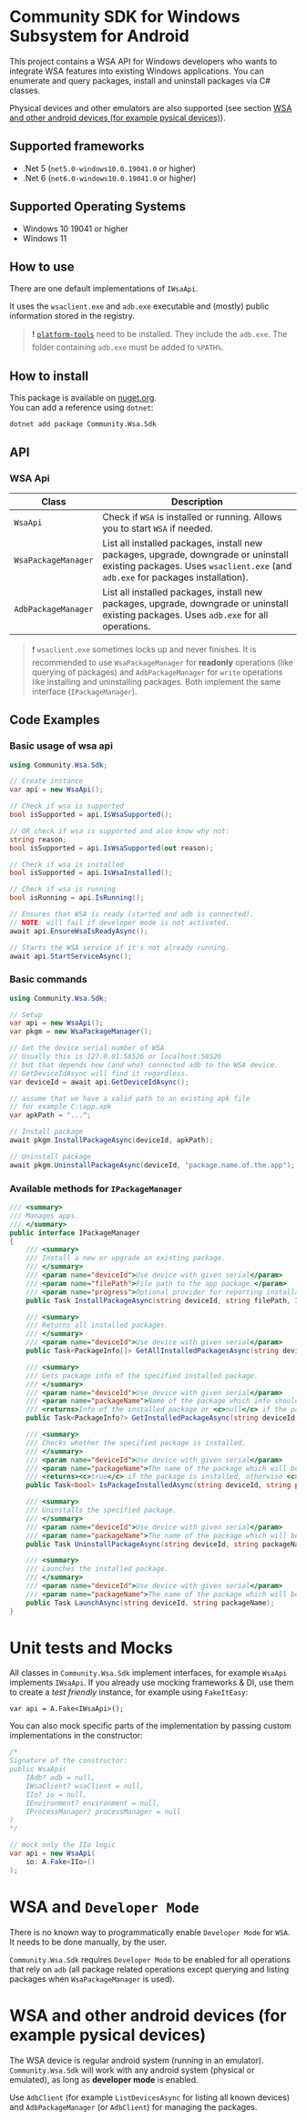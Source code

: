 # Community SDK for Windows Subsystem for Android

This project contains a WSA API for Windows developers who wants to integrate WSA 
features into existing Windows applications. You can enumerate and query packages, install and uninstall packages via C# classes.

Physical devices and other emulators are also supported (see section [WSA and other android devices (for example pysical devices)](#WSA-and-other-android-devices-for-example-pysical-devices)).

## Supported frameworks

- .Net 5 (`net5.0-windows10.0.19041.0` or higher)
- .Net 6 (`net6.0-windows10.0.19041.0` or higher)

## Supported Operating Systems

- Windows 10 19041 or higher
- Windows 11

## How to use

There are one default implementations of `IWsaApi`.

It uses the `wsaclient.exe` and `adb.exe` executable and (mostly) public information stored in the registry.

> :exclamation: [`platform-tools`](https://developer.android.com/studio/releases/platform-tools) need to be installed. They include the `adb.exe`. The folder containing `adb.exe` must be added to `%PATH%`.

## How to install

This package is available on [nuget.org](https://www.nuget.org/packages/Community.Wsa.Sdk).  
You can add a reference using `dotnet`:

```shell
dotnet add package Community.Wsa.Sdk
```

## API

### WSA Api

| Class               | Description                                                                                                                                                           |
| ------------------- | --------------------------------------------------------------------------------------------------------------------------------------------------------------------- |
| `WsaApi`            | Check if `WSA` is installed or running. Allows you to start `WSA` if needed.                                                                                          |
| `WsaPackageManager` | List all installed packages, install new packages, upgrade, downgrade or uninstall existing packages. Uses `wsaclient.exe` (and `adb.exe` for packages installation). |
| `AdbPackageManager` | List all installed packages, install new packages, upgrade, downgrade or uninstall existing packages. Uses `adb.exe` for all operations.                              |

> :exclamation: `wsaclient.exe` sometimes locks up and never finishes. It is recommended to use `WsaPackageManager` for **readonly** operations (like querying of packages) and `AdbPackageManager` for `write` operations like installing and uninstalling packages. Both implement the same interface (`IPackageManager`).

## Code Examples

### Basic usage of wsa api

```csharp
using Community.Wsa.Sdk;

// Create instance
var api = new WsaApi();

// Check if wsa is supported
bool isSupported = api.IsWsaSupported();

// OR check if wsa is supported and also know why not:
string reason;
bool isSupported = api.IsWsaSupported(out reason);

// Check if wsa is installed
bool isSupported = api.IsWsaInstalled();

// Check if wsa is running
bool isRunning = api.IsRunning();

// Ensures that WSA is ready (started and adb is connected).
// NOTE: will fail if developer mode is not activated.
await api.EnsureWsaIsReadyAsync();

// Starts the WSA service if it's not already running.
await api.StartServiceAsync();
```

### Basic commands

```csharp
using Community.Wsa.Sdk;

// Setup
var api = new WsaApi();
var pkgm = new WsaPackageManager();

// Get the device serial number of WSA
// Usually this is 127.0.01:58526 or localhost:58526
// but that depends how (and who) connected adb to the WSA device.
// GetDeviceIdAsync will find it regardless.
var deviceId = await api.GetDeviceIdAsync();

// assume that we have a valid path to an existing apk file
// for example C:\app.apk
var apkPath = "..."; 

// Install package
await pkgm.InstallPackageAsync(deviceId, apkPath);

// Uninstall package 
await pkgm.UninstallPackageAsync(deviceId, "package.name.of.the.app");
```

### Available methods for `IPackageManager`

```csharp
/// <summary>
/// Manages apps.
/// </summary>
public interface IPackageManager
{
    /// <summary>
    /// Install a new or upgrade an existing package.
    /// </summary>
    /// <param name="deviceId">Use device with given serial</param>
    /// <param name="filePath">File path to the app package.</param>
    /// <param name="progress">Optional provider for reporting installation updates.</param>
    public Task InstallPackageAsync(string deviceId, string filePath, IProgress<string>? progress = null);

    /// <summary>
    /// Returns all installed packages.
    /// </summary>
    /// <param name="deviceId">Use device with given serial</param>
    public Task<PackageInfo[]> GetAllInstalledPackagesAsync(string deviceId);

    /// <summary>
    /// Gets package info of the specified installed package.
    /// </summary>
    /// <param name="deviceId">Use device with given serial</param>
    /// <param name="packageName">Name of the package which info should be fetched.</param>
    /// <returns>Info of the installed package or <c>null</c> if the package isn't installed.</returns>
    public Task<PackageInfo?> GetInstalledPackageAsync(string deviceId, string packageName);

    /// <summary>
    /// Checks whether the specified package is installed.
    /// </summary>
    /// <param name="deviceId">Use device with given serial</param>
    /// <param name="packageName">The name of the package which will be checked.</param>
    /// <returns><c>true</c> if the package is installed, otherwise <c>false</c>.</returns>
    public Task<bool> IsPackageInstalledAsync(string deviceId, string packageName);

    /// <summary>
    /// Uninstalls the specified package.
    /// </summary>
    /// <param name="deviceId">Use device with given serial</param>
    /// <param name="packageName">The name of the package which will be uninstalled.</param>
    public Task UninstallPackageAsync(string deviceId, string packageName);

    /// <summary>
    /// Launches the installed package.
    /// </summary>
    /// <param name="deviceId">Use device with given serial</param>
    /// <param name="packageName">The name of the package which will be launched.</param>
    public Task LaunchAsync(string deviceId, string packageName);
}
```

# Unit tests and Mocks

All classes in `Community.Wsa.Sdk` implement interfaces, for example `WsaApi` implements `IWsaApi`. If you already use mocking frameworks & DI, use them to create a *test friendly* instance, for example using `FakeItEasy`:

```
var api = A.Fake<IWsaApi>();
```

You can also mock specific parts of the implementation by passing custom implementations in the constructor:

```csharp
/*
Signature of the constructor:
public WsaApi(
    IAdb? adb = null,
    IWsaClient? wsaClient = null,
    IIo? io = null,
    IEnvironment? environment = null,
    IProcessManager? processManager = null
)
*/

// mock only the IIo logic
var api = new WsaApi(
    io: A.Fake<IIo>()
);
```

# WSA and `Developer Mode`

There is no known way to programmatically enable `Developer Mode` for `WSA`. It needs to be done manually, by the user.

`Community.Wsa.Sdk` requires `Developer Mode` to be enabled for all operations that rely on `adb` (all package related operations except querying and listing packages when `WsaPackageManager` is used).

# WSA and other android devices (for example pysical devices)

The WSA device is regular android system (running in an emulator). `Community.Wsa.Sdk` will work with any android system (physical or emulated), as long as **developer mode** is enabled.

Use `AdbClient` (for example `ListDevicesAsync` for listing all known devices) and `AdbPackageManager` (or `AdbClient`) for managing the packages.
